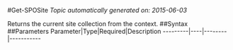 #Get-SPOSite
*Topic automatically generated on: 2015-06-03*

Returns the current site collection from the context.
##Syntax
##Parameters
Parameter|Type|Required|Description
---------|----|--------|-----------
<!-- Ref: 0AD28DC12C9F0CC582E69C716FAEF15A -->